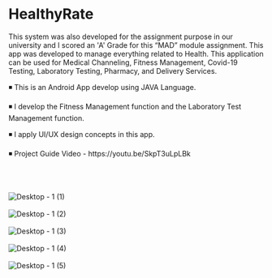 # HealthyRate
This system was also developed for the assignment purpose in our university and I scored an 'A' Grade for this “MAD” module assignment. This app was developed to manage everything related to Health. This application can be used for Medical Channeling, Fitness Management, Covid-19 Testing, Laboratory Testing, Pharmacy, and Delivery Services.

<p>◾ This is an Android App develop using JAVA Language. </P>

<p>◾ I develop the Fitness Management function and the Laboratory Test Management function.</P>

<p>◾ I apply UI/UX design concepts in this app.</P>

<p>◾ Project Guide Video - https://youtu.be/SkpT3uLpLBk </P>
 <br> <br>
 
![Desktop - 1 (1)](https://user-images.githubusercontent.com/96550083/152018473-489abbc5-fd60-4755-a687-5a104785c518.png)
<br> <br>
![Desktop - 1 (2)](https://user-images.githubusercontent.com/96550083/152018495-0f04445f-1ee7-4e7a-a735-2a4f83591d37.png)
<br> <br>
![Desktop - 1 (3)](https://user-images.githubusercontent.com/96550083/152018514-31064437-be04-41c7-bd19-cb6a1b25ca77.png)
<br> <br>
![Desktop - 1 (4)](https://user-images.githubusercontent.com/96550083/152018531-e670a97d-9ce8-4b35-9829-69c81c48a48c.png)
<br> <br>
![Desktop - 1 (5)](https://user-images.githubusercontent.com/96550083/152018558-692bfd2c-eb78-4998-8de5-46382fa77906.png)
